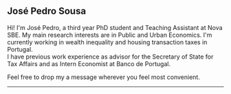 
José Pedro Sousa
---

Hi! I'm José Pedro, a third year PhD student and Teaching Assistant at Nova SBE. 
My main research interests are in Public and Urban Economics. I'm currently working in wealth inequality and housing transaction taxes in Portugal.  
I have previous work experience as advisor for the Secretary of State for Tax Affairs and as Intern Economist at Banco de Portugal. 

Feel free to drop my a message wherever you feel most convenient. 

---
